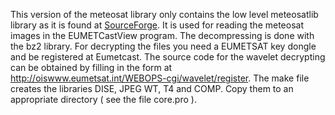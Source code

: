 This version of the meteosat library only contains the low level meteosatlib library as it is found at
[SourceForge](http://sourceforge.net/projects/meteosatlib/files/).
It is used for reading the meteosat images in the EUMETCastView program.
The decompressing is done with the bz2 library. For decrypting the files you need a EUMETSAT key dongle and be registered at Eumetcast.
The source code for the wavelet decrypting can be obtained by filling in the form at http://oiswww.eumetsat.int/WEBOPS-cgi/wavelet/register.
The make file creates the libraries DISE, JPEG WT, T4 and COMP. Copy them to an appropriate directory ( see the file core.pro ).
